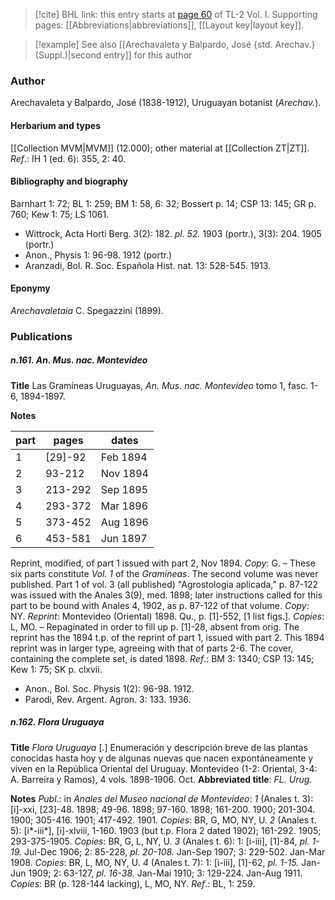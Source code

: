 > [!cite] BHL link: this entry starts at [page 60](https://www.biodiversitylibrary.org/item/103414#page/108/mode/1up) of TL-2 Vol. I.
> Supporting pages: [[Abbreviations|abbreviations]], [[Layout key|layout key]].

> [!example] See also [[Arechavaleta y Balpardo, José {std. Arechav.} (Suppl.)|second entry]] for this author

### Author

Arechavaleta y Balpardo, José (1838-1912), Uruguayan botanist (*Arechav.*).

#### Herbarium and types

[[Collection MVM|MVM]] (12.000); other material at [[Collection ZT|ZT]].
*Ref*.: IH 1 (ed. 6): 355, 2: 40.

#### Bibliography and biography

Barnhart 1: 72; BL 1: 259; BM 1: 58, 6: 32; Bossert p. 14; CSP 13: 145; GR p. 760; Kew 1: 75; LS 1061.
- Wittrock, Acta Horti Berg. 3(2): 182. *pl. 52.* 1903 (portr.), 3(3): 204. 1905 (portr.)
- Anon., Physis 1: 96-98. 1912 (portr.)
- Aranzadi, Bol. R. Soc. Española Hist. nat. 13: 528-545. 1913.

#### Eponymy

*Arechavaletaia* C. Spegazzini (1899).

### Publications

##### n.161. An. Mus. nac. Montevideo

**Title**
Las Gramíneas Uruguayas, *An. Mus. nac. Montevideo* tomo 1, fasc. 1-6, 1894-1897.

**Notes**

|part	|pages	|dates	|
|---	|---	|---	|
|1	|\[29\]-92	|Feb 1894	|
|2	|93-212	|Nov 1894	|
|3	|213-292	|Sep 1895	|
|4	|293-372	|Mar 1896|
|5	|373-452	|Aug 1896|
|6	|453-581	|Jun 1897|

Reprint, modified, of part 1 issued with part 2, Nov 1894. *Copy*: G. – These six parts constitute *Vol. 1* of the *Gramíneas*. The second volume was never published. Part 1 of vol. 3 (all published) "Agrostologia aplicada," p. 87-122 was issued with the Anales 3(9), med.
1898; later instructions called for this part to be bound with Anales 4, 1902, as p. 87-122 of that volume. *Copy*: NY.
*Reprint*: Montevideo (Oriental) 1898. Qu., p. \[1\]-552, \[1 list figs.\]. *Copies*: L, MO. – Repaginated in order to fill up p. \[1\]-28, absent from orig. The reprint has the 1894 t.p. of the reprint of part 1, issued with part 2. This 1894 reprint was in larger type, agreeing with that of parts 2-6. The cover, containing the complete set, is dated 1898.
*Ref*.: BM 3: 1340; CSP 13: 145; Kew 1: 75; SK p. clxvii.
- Anon., Bol. Soc. Physis 1(2): 96-98. 1912.
- Parodi, Rev. Argent. Agron. 3: 133. 1936.

##### n.162. Flora Uruguaya

**Title**
*Flora Uruguaya* \[.\] Enumeración y descripción breve de las plantas conocidas hasta hoy y de algunas nuevas que nacen expontáneamente y viven en la República Oriental del Uruguay. Montevideo (1-2: Oriental, 3-4: A. Barreira y Ramos), 4 vols. 1898-1906. Oct.
**Abbreviated title**: *FL. Urug.*

**Notes**
*Publ*.: in *Anales del Museo nacional de Montevideo*:
*1* (Anales t. 3): \[i\]-xxi, \[23\]-48. 1898; 49-96. 1898; 97-160. 1898; 161-200. 1900; 201-304. 1900; 305-416. 1901; 417-492. 1901. *Copies*: BR, G, MO, NY, U.
*2* (Anales t. 5): \[i\*-iii\*\], \[i\]-xlviii, 1-160. 1903 (but t.p. Flora 2 dated 1902); 161-292. 1905; 293-375-1905. *Copies*: BR, G, L, NY, U.
*3* (Anales t. 6): 1: \[i-iii\], \[1\]-84, *pl. 1-19.* Jul-Dec 1906; 2: 85-228, *pl. 20-108.* Jan-Sep 1907; 3: 229-502. Jan-Mar 1908. *Copies*: BR, L, MO, NY, U.
*4* (Anales t. 7): 1: \[i-iii\], \[1\]-62, *pl. 1-15.* Jan-Jun 1909; 2: 63-127, *pl. 16-38.* Jan-Mai 1910; 3: 129-224. Jan-Aug 1911. *Copies*: BR (p. 128-144 lacking), L, MO, NY.
*Ref*.: BL, 1: 259.

